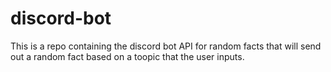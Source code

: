 # discord-bot
This is a repo containing the discord bot API for random facts that will send out a random fact based on a toopic that the user inputs.
